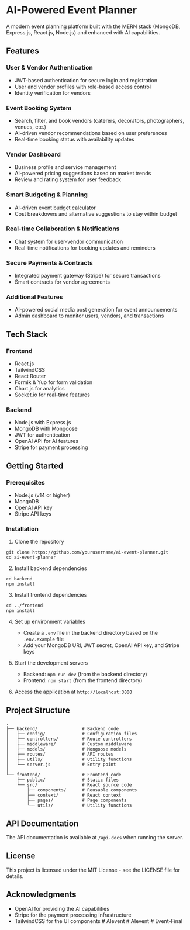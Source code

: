 # AI-Powered Event Planner

A modern event planning platform built with the MERN stack (MongoDB, Express.js, React.js, Node.js) and enhanced with AI capabilities.

## Features

### User & Vendor Authentication
- JWT-based authentication for secure login and registration
- User and vendor profiles with role-based access control
- Identity verification for vendors

### Event Booking System
- Search, filter, and book vendors (caterers, decorators, photographers, venues, etc.)
- AI-driven vendor recommendations based on user preferences
- Real-time booking status with availability updates

### Vendor Dashboard
- Business profile and service management
- AI-powered pricing suggestions based on market trends
- Review and rating system for user feedback

### Smart Budgeting & Planning
- AI-driven event budget calculator
- Cost breakdowns and alternative suggestions to stay within budget

### Real-time Collaboration & Notifications
- Chat system for user-vendor communication
- Real-time notifications for booking updates and reminders

### Secure Payments & Contracts
- Integrated payment gateway (Stripe) for secure transactions
- Smart contracts for vendor agreements

### Additional Features
- AI-powered social media post generation for event announcements
- Admin dashboard to monitor users, vendors, and transactions

## Tech Stack

### Frontend
- React.js
- TailwindCSS
- React Router
- Formik & Yup for form validation
- Chart.js for analytics
- Socket.io for real-time features

### Backend
- Node.js with Express.js
- MongoDB with Mongoose
- JWT for authentication
- OpenAI API for AI features
- Stripe for payment processing

## Getting Started

### Prerequisites
- Node.js (v14 or higher)
- MongoDB
- OpenAI API key
- Stripe API keys

### Installation

1. Clone the repository
```
git clone https://github.com/yourusername/ai-event-planner.git
cd ai-event-planner
```

2. Install backend dependencies
```
cd backend
npm install
```

3. Install frontend dependencies
```
cd ../frontend
npm install
```

4. Set up environment variables
   - Create a `.env` file in the backend directory based on the `.env.example` file
   - Add your MongoDB URI, JWT secret, OpenAI API key, and Stripe keys

5. Start the development servers
   - Backend: `npm run dev` (from the backend directory)
   - Frontend: `npm start` (from the frontend directory)

6. Access the application at `http://localhost:3000`

## Project Structure

```
.
├── backend/                 # Backend code
│   ├── config/              # Configuration files
│   ├── controllers/         # Route controllers
│   ├── middleware/          # Custom middleware
│   ├── models/              # Mongoose models
│   ├── routes/              # API routes
│   ├── utils/               # Utility functions
│   └── server.js            # Entry point
│
└── frontend/                # Frontend code
    ├── public/              # Static files
    └── src/                 # React source code
        ├── components/      # Reusable components
        ├── context/         # React context
        ├── pages/           # Page components
        └── utils/           # Utility functions
```

## API Documentation

The API documentation is available at `/api-docs` when running the server.

## License

This project is licensed under the MIT License - see the LICENSE file for details.

## Acknowledgments

- OpenAI for providing the AI capabilities
- Stripe for the payment processing infrastructure
- TailwindCSS for the UI components #   A I e v e n t  
 #   A I e v e n t  
 #   E v e n t - F i n a l  
 
